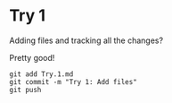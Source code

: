 # Try 1

Adding files and tracking all the changes?

Pretty good!

```
git add Try.1.md
git commit -m "Try 1: Add files"
git push
```
